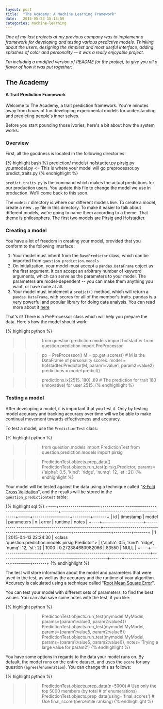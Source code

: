 ```yaml
---
layout: post
title:  "The Academy: A Machine Learning Framework"
date:   2015-05-23 15:15:59
categories: machine-learning
---
```


*One of my last projects at my previous company was to implement a framework for developing and testing various predictive models.  Thinking about the users, designing the simplest and most useful interface, adding splashes of color and personality -- it was a really enjoyable project.*

*I'm including a modified version of README for the project, to give you all a flavor of how it was put together:*

## The Academy

#### A Trait Prediction Framework

Welcome to The Academy, a trait prediction framework. You're minutes away from hours of fun developing experimental models for understanding and predicting people's inner selves.

Before you start pounding those ivories, here's a bit about how the system works:

### Overview
First, all the goodness is located in the following directories:

{% highlight bash %}
prediction/
    models/
        hofstadter.py
        pirsig.py
        yourmodel.py <= This is where your model will go
    preprocessor.py
    predict_traits.py
{% endhighlight %}


`predict_traits.py` is the command which makes the actual predictions for our production users. You update this file to change the model we use in production. We'll come back to this soon.

The `models/` directory is where our different models live. To create a model, create a new `.py` file in this directory. To make it easier to talk about different models, we're going to name them according to a theme. That theme is philosophers. The first two models are Pirsig and Hofstadter.

### Creating a model
You have a lot of freedom in creating your model, provided that you conform to the following interface:

1. Your model must inherit from the `BasePredictor` class, which can be imported from `question.prediction.models`
2. On initialization, your model must accept a `pandas.DataFrame` object as the first argument. It can accept an arbitrary number of keyword arguments, which can serve as the parameters to your model. The parameters are model-dependent -- you can make them anything you want, or have none at all.
3. Your model must implement a `predict()` method, which will return a `pandas.DataFrame`, with scores for all of the member's traits. pandas is a very powerful and popular library for doing data analysis. You can read more about it [here](http://pandas.pydata.org/)

That's it! There is a PreProcessor class which will help you prepare the data. Here's how the model should work:

{% highlight python %}
>>> from question.prediction.models import hofstadter
>>> from question.prediction import PreProcessor

>>> pp = PreProcessor()
>>> M = pp.get_scores() # M is the DataFrame of personality scores.
>>> model = hofstadter.Predictor(M, param1=value1, param2=value2)
>>> predictions = model.predict()

>>> predictions.ix[2515, 180]
.89 # The prediction for trait 180 (innovative) for user 2515.
{% endhighlight %}


### Testing a model
After developing a model, it is important that you test it. Only by testing model accuracy and tracking accuracy over time will we be able to make continual movement towards effectiveness and accuracy.

To test a model, use the `PredictionTest` class:

{% highlight python %}
>>> from question.models import PredictionTest
>>> from question.prediction.models import pirsig

>>> PredictionTest.objects.prep_data()
>>> PredictionTest.objects.run_test(pirsig.Predictor, params={'alpha': 0.5, 'kind': 'ridge', 'numq': 12, 'st': 2})
{% endhighlight %}


Your model will be tested against the data using a technique called "[K-Fold Cross Validation](http://en.wikipedia.org/wiki/Cross-validation_%28statistics%29)", and the results will be stored in the `question_predictiontest` table:

{% highlight sql %}
+----+---------------------+----------- -------------------------------------------+------------------------------------------------------+------+-------------------+---------+-------+
| id | timestamp           | model                                                 | parameters                                           | n    | error             | runtime | notes |
+----+---------------------+----------- -------------------------------------------+------------------------------------------------------+------+-------------------+---------+-------+
|  1 | 2015-04-13 22:24:30 | <class 'question.prediction.models.pirsig.Predictor'> | {'alpha': 0.5, 'kind': 'ridge', 'numq': 12, 'st': 2} | 1000 | 0.272384680982066 |   83550 | NULL  |
+----+---------------------+----------- -------------------------------------------+------------------------------------------------------+------+-------------------+---------+-------+
{% endhighlight %}

The test will store information about the model and parameters that were used in the test, as well as the accuracy and the runtime of your algorithm. Accuracy is calculated using a technique called "[Root Mean Square Error](https://www.kaggle.com/wiki/RootMeanSquaredError)".

You can test your model with different sets of parameters, to find the best values. You can also save some notes with the test, if you like:

{% highlight python %}
>>> PredictionTest.objects.run_test(mymodel.MyModel, params={param1:value3, param2:value4})
>>> PredictionTest.objects.run_test(mymodel.MyModel, params={param1:value5, param2:value6})
>>> PredictionTest.objects.run_test(mymodel.MyModel, params={param1:value5, param2:value6}, notes='Trying a large value for param2')
{% endhighlight %}

You have some options in regards to the data your model runs on. By default, the model runs on the entire dataset, and uses the `score` for any question (`agrees`/`enumeration`). You can change this as follows:

{% highlight python %}
>>> PredictionTest.objects.prep_data(n=5000) # Use only the top 5000 members (by total # of enumerations)
>>> PredictionTest.objects.prep_data(using='final_scores') # Use final_score (percentile ranking)
{% endhighlight %}

